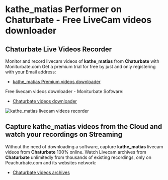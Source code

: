 # kathe_matias Performer on Chaturbate - Free LiveCam videos downloader

## Chaturbate Live Videos Recorder

Monitor and record livecam videos of **kathe_matias** from **Chaturbate** with Moniturbate.com
Get a premium trial for free by just and only registering with your Email address:
* [kathe_matias Premium videos downloader](https://moniturbate.com/request-demo-licence-key.html)

Free livecam videos downloader - Moniturbate Software:
* [Chaturbate videos downloader](https://moniturbate.com/moniturbate-download-software.html)

![kathe_matias livecam videos recorder](https://peachurnet.com/templates/moniturbate-software.png)


## Capture kathe_matias videos from the Cloud and watch your recordings on Streaming

Without the need of downloading a software, capture **kathe_matias** livecam videos from **Chaturbate** 100% online.
Watch Livecam archives from **Chaturbate** unlimitedly from thousands of existing recordings, only on Peachurbate.com and its websites network:
* [Chaturbate videos archives](https://peachurnet.com/)